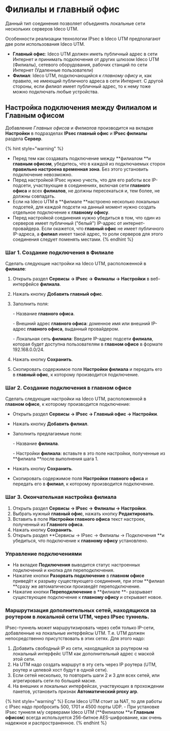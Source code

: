 # Филиалы и главный офис

Данный тип соединения позволяет объединять локальные сети нескольких серверов Ideco UTM.

Особенности реализации технологии IPsec в Ideco UTM предполагают две роли использования Ideco UTM.

* **Главный офис**: Ideco UTM должен иметь публичный адрес в сети Интернет и принимать подключения от других шлюзом Ideco UTM (Филиалы), сетевого оборудования, рабочих станций по сети Интернет (Удаленные пользователи)
* **Филиал**: Ideco UTM, подключающийся к _главному офису_ и, как правило, не имеющий публичного адреса в сети Интернет. С другой стороны, если _филиал_ имеет публичный адрес, то к нему тоже можно подключать любые устройства.

## Настройка подключения между Филиалом и Главным офисом

Добавление _Главных офисов_ и _Филиалов_ производится на вкладке **Настройки** в подразделах **IPsec главный офис** и **IPsec филиалы** раздела **Сервер**.

{% hint style="warning" %}
* Перед тем как создавать подключение между **филиалом **и **главным офисом**, убедитесь, что в каждой из подключаемых сторон **правильно настроена временная зона**. Без этого установить подключение невозможно.
* Перед настройкой IPsec нужно учесть, что для его работы все IP-подсети, участвующие в соединениях, включая сети **главного офиса** и всех **филиалов**, не должны пересекаться и, тем более, не должны совпадать.&#x20;
* Если на Ideco UTM в **филиале **настроено несколько локальных подсетей, для каждой подсети на данный момент нужно создать отдельное подключение к **главному офису**.&#x20;
* Перед настройкой соединения нужно убедиться в том, что один из серверов имеет публичный ("белый") IP-адрес от интернет-провайдера. Если окажется, что **главный офис** не имеет публичного IP-адреса, а **филиал** имеет такой адрес, то роли серверов для этого соединения следует поменять местами.
{% endhint %}

### Шаг 1. Создание подключения в Филиале

Сделать следующие настройки на Ideco UTM, расположенной в **филиале**:

1. Открыть раздел **Сервисы -> IPsec -> Филиалы -> Настройки** в веб-интерфейсе **филиала**.
2. Нажать кнопку **Добавить главный офис**.
3.  Заполнить поля: &#x20;

    \- Название **главного офиса**. &#x20;

    \- Внешний адрес **главного офиса**: доменное имя или внешний IP-адрес **главного офиса**, выданный провайдером. &#x20;

    \- Локальная сеть **филиала**: Введите IP-адрес подсети **филиала**, которая будет доступна пользователям в **главном офисе** в формате 192.168.0.0/24.
4. Нажать кнопку **Сохранить**.
5. Скопировать содержимое поля **Настройки филиала** и передать его в **главный офис**, к которому производится подключение.

### Шаг 2. Создание подключения в главном офисе

Сделать следующие настройки на Ideco UTM, расположенной в **главном офисе**, к которому производится подключение:

* Открыть раздел **Сервисы -> IPsec -> Главный офис -> Настройки**.
* Нажать кнопку **Добавить филиал**.
*   Заполнить предлагаемые поля: &#x20;

    \- Название **филиала**. &#x20;

    \- Настройки **филиала**: вставьте в это поле настройки, полученные из **филиала **после выполнения шага 1.
* Нажать кнопку **Сохранить**.
* Скопировать содержимое поля **Настройки главного офиса** и передать его в **филиал**, к которому производится подключение.

### Шаг 3. Окончательная настройка филиала

1. Открыть раздел **Сервисы -> IPsec -> Филиалы -> Настройки**.
2. Выбрать нужный **главный офис**, нажать кнопку **Редактировать**.
3. Вставить в поле **Настройки главного офиса** текст настроек, полученный из **Главного офиса**.
4. Нажать кнопку **Сохранить**.
5. Открыть раздел **Сервисы -> IPsec -> Филиалы -> Подключения **и убедиться, что подключение к **главному офису** установлено.

### Управление подключениями

* На вкладке **Подключения** выводится статус настроенных подключений и кнопка для переподключения.
* Нажатие кнопки **Разорвать подключение** в **главном офисе** приведёт к разрыву существующего соединения, при этом **филиал **сразу же автоматически произведёт переподключение.
* Нажатие кнопки **Переподключение** в **филиале **- разрывает существующее подключение к **главному офису** и открывает новое.

### Маршрутизация дополнительных сетей, находящихся за роутером в локальной сети UTM, через IPsec туннель.

IPsec-туннель может маршрутизировать через себя только IP-сети, добавленные на локальные интерфейсы UTM. Т.е. UTM должен непосредственно присутствовать в этих сетях. Для этого надо:

1. Добавить свободный IP из сети, находящейся за роутером на локальный интерфейс UTM как дополнительный адрес с маской этой сети.
2. На UTM надо создать маршрут в эту сеть через IP роутера (UTM, роутер и целевой хост будут в одной сети).
3. Если сетей несколько, то повторить шаги 2 и 3 для всех сетей, или агрегировать сети по большей маске.
4. На внешних и локальных интерфейсах, участвующих в прохождении пакетов, установить признак **Автоматический proxy arp**.

{% hint style="warning" %}
Если Ideco UTM стоит за NAT, то для работы с IPsec надо пробросить 500, 1701 и 4500 порты UDP. - При установке IPsec туннеля м/у серверами Ideco UTM (**Филиалом **и **Главным офисом**) всегда используется 256-битное AES-шифрование, как очень надежное и распространенное.
{% endhint %}
